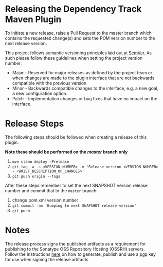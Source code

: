 # Releasing the Dependency Track Maven Plugin

To initiate a new release, raise a Pull Request to the master branch which contains the requested change(s) and sets the 
POM version number to the next release version.

This project follows semantic versioning principles laid out at [SemVer](https://semver.org/).  As such please follow 
these guidelines when setting the project version number:
* Major - Reserved for major releases as defined by the project team or when changes are made to the plugin interface 
that are not backwards compatible with the previous version.
* Minor - Backwards compatible changes to the interface, e.g. a new goal, a new configuration
option.
* Patch - Implementation changes or bug fixes that have no impact on the interface.  

# Release Steps

The following steps should be followed when creating a release of this plugin.

**Note these should be performed on the _master_ branch only**

1. `mvn clean deploy -Prelease`
2. `git tag -a -s <VERSION_NUMBER> -m 'Release version <VERSION_NUMBER> - <BRIEF_DESCRIPTION_OF_CHANGES>'`
3. `git push origin --tags`

After these steps remember to set the next SNAPSHOT version release number and commit that to the `master` branch.

1. change pom.xml version number
2. `git commit -am 'Bumping to next SNAPSHOT release version'`
3. `git push`

# Notes

The release process signs the published artifacts as a requirement for publishing to the Sonatype OSS Repository Hosting
(OSSRH) servers.  Follow the instructions [here](https://blog.sonatype.com/2010/01/how-to-generate-pgp-signatures-with-maven/) 
on how to generate, publish and use a pgp key for use when signing the release artifacts.  
